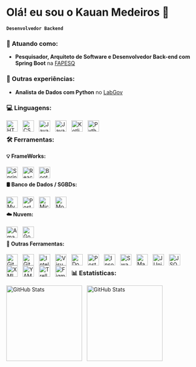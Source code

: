# Olá! eu sou o Kauan Medeiros 👋  

**`Desenvolvedor Backend`**

### 🎯 Atuando como:  
   - **Pesquisador, Arquiteto de Software e Desenvolvedor Back-end com Spring Boot** na [FAPESQ](https://fapesq.rpp.br/)   


### 💼 Outras experiências:  
   - **Analista de Dados com Python** no [LabGov](https://www.ufpb.br/labgov)


### 💻 Linguagens:
<img 
    align="left" 
    alt="HTML"
    title="HTML" 
    width="30px" 
    style="padding-right: 10px;" 
    src="https://cdn.jsdelivr.net/gh/devicons/devicon@latest/icons/html5/html5-original.svg" 
/>
<img 
    align="left" 
    alt="CSS" 
    title="CSS"
    width="30px" 
    style="padding-right: 10px;" 
    src="https://cdn.jsdelivr.net/gh/devicons/devicon@latest/icons/css3/css3-original.svg" 
/>
<img 
    align="left" 
    alt="JavaScript" 
    title="JavaScript"
    width="30px" 
    style="padding-right: 10px;" 
    src="https://cdn.jsdelivr.net/gh/devicons/devicon@latest/icons/javascript/javascript-original.svg" 
/>
<img 
    align="left" 
    alt="Java" 
    title="Java"
    width="30px" 
    style="padding-right: 10px;" 
    src="https://cdn.jsdelivr.net/gh/devicons/devicon@latest/icons/java/java-original.svg" 
/>
<img 
    align="left" 
    alt="Kotlin" 
    title="Kotlin"
    width="30px" 
    style="padding-right: 10px;" 
    src="https://cdn.jsdelivr.net/gh/devicons/devicon@latest/icons/kotlin/kotlin-original.svg" 
/>
<img 
    align="left" 
    alt="Python" 
    title="Python"
    width="30px" 
    style="padding-right: 10px;" 
    src="https://cdn.jsdelivr.net/gh/devicons/devicon@latest/icons/python/python-original.svg" 
/>    

<br/>

### 🛠 Ferramentas:

#### 💡 **FrameWorks:**
<img 
    align="left" 
    alt="Spring" 
    title="Spring"
    width="30px" 
    style="padding-right: 10px;" 
    src="https://cdn.jsdelivr.net/gh/devicons/devicon@latest/icons/spring/spring-original.svg"
/>
<img 
    align="left" 
    alt="React" 
    title="React"
    width="30px" 
    style="padding-right: 10px;" 
    src="https://cdn.jsdelivr.net/gh/devicons/devicon@latest/icons/react/react-original.svg"
/>
<img 
    align="left" 
    alt="Bootstrap"
    title="Bootstrap" 
    width="30px" 
    style="padding-right: 10px;" 
    src="https://cdn.jsdelivr.net/gh/devicons/devicon@latest/icons/bootstrap/bootstrap-original.svg" 
/>

<br/>

#### 🛢️ **Banco de Dados / SGBDs:**
<img 
    align="left" 
    alt="MySQL" 
    title="MySQL"
    width="30px" 
    style="padding-right: 10px;" 
    src="https://cdn.jsdelivr.net/gh/devicons/devicon@latest/icons/mysql/mysql-original.svg"
/>
<img 
    align="left" 
    alt="PostegreSQL" 
    title="PostegreSQL"
    width="30px" 
    style="padding-right: 10px;" 
    src="https://cdn.jsdelivr.net/gh/devicons/devicon@latest/icons/postgresql/postgresql-original.svg"
/>
<img 
    align="left" 
    alt="Microsoft SQL Server" 
    title="Microsoft SQL Server"
    width="30px" 
    style="padding-right: 10px;" 
    src="https://cdn.jsdelivr.net/gh/devicons/devicon@latest/icons/microsoftsqlserver/microsoftsqlserver-original.svg"
/>
<img 
    align="left" 
    alt="Mongo DB" 
    title="Mongo DB"
    width="30px" 
    style="padding-right: 10px;" 
    src="https://cdn.jsdelivr.net/gh/devicons/devicon@latest/icons/mongodb/mongodb-original.svg"
/>

<br/>

#### ☁️ **Nuvem:**
<img 
    align="left" 
    alt="Amazon Web Services" 
    title="Amazon Web Services"
    width="30px" 
    style="padding-right: 10px;" 
    src="https://cdn.jsdelivr.net/gh/devicons/devicon@latest/icons/amazonwebservices/amazonwebservices-plain-wordmark.svg" 
/>
<img 
    align="left" 
    alt="Google Cloud" 
    title="Google Cloud"
    width="30px" 
    style="padding-right: 10px;" 
    src="https://cdn.jsdelivr.net/gh/devicons/devicon@latest/icons/googlecloud/googlecloud-original.svg" 
/>

<br/>

#### 🔧 **Outras Ferramentas:**
<img 
    align="left" 
    alt="GitHub" 
    title="GitHub"
    width="30px" 
    style="padding-right: 10px;" 
    src="https://cdn.jsdelivr.net/gh/devicons/devicon@latest/icons/github/github-original.svg"
/>
<img 
    align="left" 
    alt="Git" 
    title="Git"
    width="30px" 
    style="padding-right: 10px;" 
    src="https://cdn.jsdelivr.net/gh/devicons/devicon@latest/icons/git/git-original.svg" 
/>
<img 
    align="left" 
    alt="IntelliJ IDEA" 
    title="IntelliJ IDEA"
    width="30px" 
    style="padding-right: 10px;" 
    src="https://cdn.jsdelivr.net/gh/devicons/devicon@latest/icons/intellij/intellij-original.svg"
/>
<img 
    align="left" 
    alt="Visual Studio Code" 
    title="Visual Studio Code"
    width="30px" 
    style="padding-right: 10px;" 
    src="https://cdn.jsdelivr.net/gh/devicons/devicon@latest/icons/vscode/vscode-original.svg"
/>
<img 
    align="left" 
    alt="Docker" 
    title="Docker"
    width="30px" 
    style="padding-right: 10px;" 
    src="https://cdn.jsdelivr.net/gh/devicons/devicon@latest/icons/docker/docker-plain.svg"
/>
<img 
    align="left" 
    alt="Postman" 
    title="Postman"
    width="30px" 
    style="padding-right: 10px;" 
    src="https://cdn.jsdelivr.net/gh/devicons/devicon@latest/icons/postman/postman-original.svg"
/>
<img 
    align="left" 
    alt="Insomnia" 
    title="Insomnia"
    width="30px" 
    style="padding-right: 10px;" 
    src="https://cdn.jsdelivr.net/gh/devicons/devicon@latest/icons/insomnia/insomnia-original.svg"
/>
<img 
    align="left" 
    alt="Swagger" 
    title="Swagger"
    width="30px" 
    style="padding-right: 10px;" 
    src="https://cdn.jsdelivr.net/gh/devicons/devicon@latest/icons/swagger/swagger-original.svg"
/>
<img 
    align="left" 
    alt="Maven" 
    title="Maven"
    width="30px" 
    style="padding-right: 10px;" 
    src="https://cdn.jsdelivr.net/gh/devicons/devicon@latest/icons/maven/maven-original.svg"
/>
<img 
    align="left" 
    alt="JUnit" 
    title="JUinit"
    width="30px" 
    style="padding-right: 10px;" 
    src="https://cdn.jsdelivr.net/gh/devicons/devicon@latest/icons/junit/junit-plain.svg"
/>
<img 
    align="left" 
    alt="JSON" 
    title="JSON"
    width="30px" 
    style="padding-right: 10px;" 
    src="https://cdn.jsdelivr.net/gh/devicons/devicon@latest/icons/json/json-original.svg"
/>
<img 
    align="left" 
    alt="XML" 
    title="XML"
    width="30px" 
    style="padding-right: 10px;" 
    src="https://cdn.jsdelivr.net/gh/devicons/devicon@latest/icons/xml/xml-original.svg"
/>
<img 
    align="left" 
    alt="YAML" 
    title="YAML"
    width="30px" 
    style="padding-right: 10px;" 
    src="https://cdn.jsdelivr.net/gh/devicons/devicon@latest/icons/yaml/yaml-original.svg"
/>
<img 
    align="left" 
    alt="Trello" 
    title="Trello"
    width="30px" 
    style="padding-right: 10px;" 
    src="https://cdn.jsdelivr.net/gh/devicons/devicon@latest/icons/trello/trello-original.svg"
/>
<img 
    align="left" 
    alt="Figma" 
    title="Figma"
    width="30px" 
    style="padding-right: 10px;" 
    src="https://cdn.jsdelivr.net/gh/devicons/devicon@latest/icons/figma/figma-original.svg"
/>

<br/>

### 📊 Estatísticas:
<p>
  <img 
    align="left" 
    alt="GitHub Stats" 
    height="200" 
    style="padding-right: 10px;" 
    src="https://github-readme-stats.vercel.app/api?username=kauanmedeirosss&show_icons=true&theme=tokyonight&include_all_commits=true&locale=pt-br" 
  />

<img 
      align="left" 
      alt="GitHub Stats" 
      height="200" 
      src="https://github-readme-stats.vercel.app/api/top-langs/?username=kauanmedeirosss&theme=tokyonight&layout=compact&custom_title=Tecnologias&langs_count=9" 
  />

</p>
